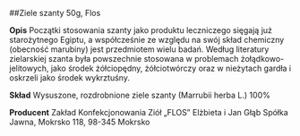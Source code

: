 ##Ziele szanty 50g, Flos

**Opis** Początki stosowania szanty jako produktu leczniczego sięgają już starożytnego Egiptu, a współcześnie ze względu na swój skład chemiczny (obecność marubiny) jest przedmiotem wielu badań. Według literatury zielarskiej szanta była powszechnie stosowana w problemach żołądkowo-jelitowych, jako środek żółciopędny, żółciotwórczy oraz w nieżytach gardła i oskrzeli jako środek wykrztuśny. 

**Skład** Wysuszone, rozdrobnione ziele szanty (Marrubii herba L.) 100%

**Producent** Zakład Konfekcjonowania Ziół „FLOS” Elżbieta i Jan Głąb Spółka Jawna, Mokrsko 118, 98-345 Mokrsko
